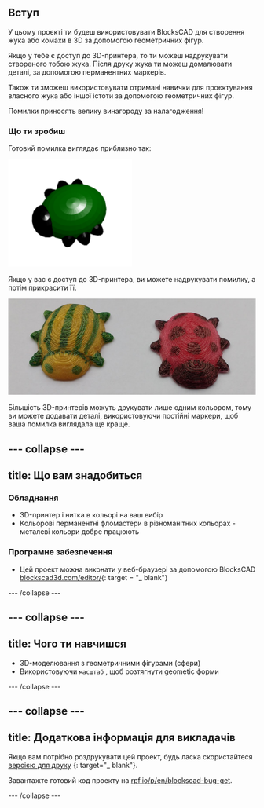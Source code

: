 ## Вступ

У цьому проєкті ти будеш використовувати BlocksCAD для створення жука або комахи в 3D за допомогою геометричних фігур.

Якщо у тебе є доступ до 3D-принтера, то ти можеш надрукувати створеного тобою жука. Після друку жука ти можеш домалювати деталі, за допомогою перманентних маркерів.

Також ти зможеш використовувати отримані навички для проєктування власного жука або іншої істоти за допомогою геометричних фігур.

Помилки приносять велику винагороду за налагодження!

### Що ти зробиш

Готовий помилка виглядає приблизно так:

![знімок екрана](images/bug-complete.png)

Якщо у вас є доступ до 3D-принтера, ви можете надрукувати помилку, а потім прикрасити її.

![Завершений проєкт](images/bug-showcase.png)

Більшість 3D-принтерів можуть друкувати лише одним кольором, тому ви можете додавати деталі, використовуючи постійні маркери, щоб ваша помилка виглядала ще краще.

--- collapse ---
---
title: Що вам знадобиться
---

### Обладнання

+ 3D-принтер і нитка в кольорі на ваш вибір
+ Кольорові перманентні фломастери в різноманітних кольорах - металеві кольори добре працюють

### Програмне забезпечення

+ Цей проект можна виконати у веб-браузері за допомогою BlocksCAD [blockscad3d.com/editor/](https://www.blockscad3d.com/editor){: target = "_ blank"}

--- /collapse ---

--- collapse ---
---
title: Чого ти навчишся
---

+ 3D-моделювання з геометричними фігурами (сфери)
+ Використовуючи `масштаб` , щоб розтягнути geometic форми

--- /collapse ---

--- collapse ---
---
title: Додаткова інформація для викладачів
---

Якщо вам потрібно роздрукувати цей проект, будь ласка скористайтеся [версією для друку](https://projects.raspberrypi.org/en/projects/blockscad-bug/print) {: target="_ blank"}.

Завантажте готовий код проекту на [rpf.io/p/en/blockscad-bug-get](http://rpf.io/p/en/blockscad-bug-get).

--- /collapse ---
